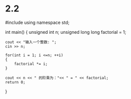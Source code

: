 # 2.2
#include <iostream>
using namespace std;
 
int main()
{
    unsigned int n;
    unsigned long long factorial = 1;
 
    cout << "输入一个整数: ";
    cin >> n;
 
    for(int i = 1; i <=n; ++i)
    {
        factorial *= i;
    }
 
    cout << n << " 的阶乘为："<< " = " << factorial;    
    return 0;
}
